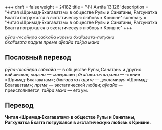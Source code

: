 +++
draft = false
weight = 24182
title = 'ЧЧ Антйа 13.126'
description = 'Читая «Шримад-Бхагаватам» в обществе Рупы и Санатаны, Рагхунатха Бхатта погружался в экстатическую любовь к Кришне.'
summary = 'Читая «Шримад-Бхагаватам» в обществе Рупы и Санатаны, Рагхунатха Бхатта погружался в экстатическую любовь к Кришне.'
+++

_рӯпа-госа̄н̃ира сабха̄йа карена бха̄гавата-пат̣хана  
бха̄гавата пад̣ите преме а̄ула̄йа та̄н̇ра мана_

## Пословный перевод

_рӯпа_\-_госа̄н̃ира_ _сабха̄йа_ — в обществе Рупы, Санатаны и других вайшнавов; _карена_ — совершает; _бха̄гавата_\-_пат̣хана_ — чтение «Шримад-Бхагаватам»; _бха̄гавата_ _пад̣ите_ — декламируя «Шримад-Бхагаватам»; _преме_ — экстатической любви; _а̄ула̄йа_ — преисполняется; _та̄н̇ра_ _мана_ — его ум.

## Перевод

**Читая «Шримад-Бхагаватам» в обществе Рупы и Санатаны, Рагхунатха Бхатта погружался в экстатическую любовь к Кришне.**
